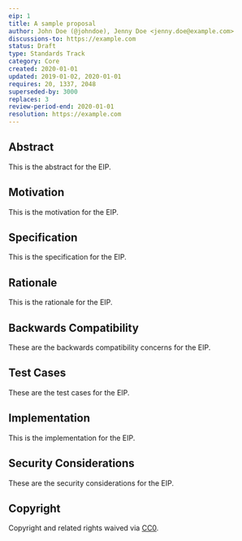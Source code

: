 ```yaml
---
eip: 1
title: A sample proposal
author: John Doe (@johndoe), Jenny Doe <jenny.doe@example.com>
discussions-to: https://example.com
status: Draft
type: Standards Track
category: Core
created: 2020-01-01
updated: 2019-01-02, 2020-01-01
requires: 20, 1337, 2048
superseded-by: 3000
replaces: 3
review-period-end: 2020-01-01
resolution: https://example.com
---
```


## Abstract
This is the abstract for the EIP.

## Motivation
This is the motivation for the EIP.

## Specification
This is the specification for the EIP.

## Rationale
This is the rationale for the EIP.

## Backwards Compatibility
These are the backwards compatibility concerns for the EIP.

## Test Cases
These are the test cases for the EIP.

## Implementation
This is the implementation for the EIP.

## Security Considerations
These are the security considerations for the EIP.

## Copyright
Copyright and related rights waived via [CC0](https://creativecommons.org/publicdomain/zero/1.0/).
